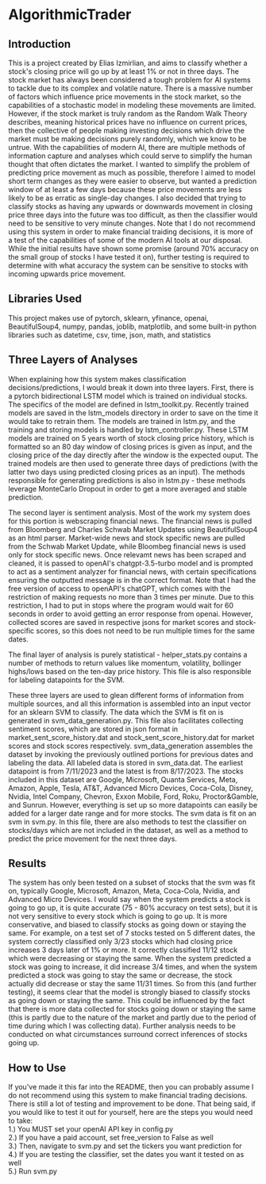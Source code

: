 # AlgorithmicTrader

## Introduction
This is a project created by Elias Izmirlian, and aims to classify whether a stock's closing price will go up by at least 1% or not in three days. The stock market has always been considered a tough problem for AI systems to tackle due to its complex and volatile nature. There is a massive number of factors which influence price movements in the stock market, so the capabilities of a stochastic model in modeling these movements are limited. However, if the stock market is truly random as the Random Walk Theory describes, meaning historical prices have no influence on current prices, then the collective of people making investing decisions which drive the market must be making decisions purely randomly, which we know to be untrue. With the capabilities of modern AI, there are multiple methods of information capture and analyses which could serve to simplify the human thought that often dictates the market. I wanted to simplify the problem of predicting price movement as much as possible, therefore I aimed to model short term changes as they were easier to observe, but wanted a prediction window of at least a few days because these price movements are less likely to be as erratic as single-day changes. I also decided that trying to classify stocks as having any upwards or downwards movement in closing price three days into the future was too difficult, as then the classifier would need to be sensitive to very minute changes.
Note that I do not recommend using this system in order to make financial traiding decisions, it is more of a test of the capabilities of some of the modern AI tools at our disposal. While the initial results have shown some promise (around 70% accuracy on the small group of stocks I have tested it on), further testing is required to determine with what accuracy the system can be sensitive to stocks with incoming upwards price movement.

## Libraries Used
This project makes use of pytorch, sklearn, yfinance, openai, BeautifulSoup4, numpy, pandas, joblib, matplotlib, and some built-in python libraries such as datetime, csv, time, json, math, and statistics

## Three Layers of Analyses
When explaining how this system makes classification decisions/predictions, I would break it down into three layers. First, there is a pytorch bidirectional LSTM model which is trained on individual stocks. The specifics of the model are defined in lstm_toolkit.py. Recently trained models are saved in the lstm_models directory in order to save on the time it would take to retrain them. The models are trained in lstm.py, and the training and storing models is handled by lstm_controller.py. These LSTM models are trained on 5 years worth of stock closing price history, which is formatted so an 80 day window of closing prices is given as input, and the closing price of the day directly after the window is the expected ouput. The trained models are then used to generate three days of predictions (with the latter two days using predicted closing prices as an input). The methods responsible for generating predictions is also in lstm.py - these methods leverage MonteCarlo Dropout in order to get a more averaged and stable prediction.  
  
The second layer is sentiment analysis. Most of the work my system does for this portion is webscraping financial news. The financial news is pulled from Bloomberg and Charles Schwab Market Updates using BeautifulSoup4 as an html parser. Market-wide news and stock specific news are pulled from the Schwab Market Update, while Bloombeg financial news is used only for stock specific news. Once relevamt news has been scraped and cleaned, it is passed to openAI's chatgpt-3.5-turbo model and is prompted to act as a sentiment analyzer for financial news, with certain specifications ensuring the outputted message is in the correct format. Note that I had the free version of access to openAPI's chatGPT, which comes with the restriction of making requests no more than 3 times per minute. Due to this restriction, I had to put in stops where the program would wait for 60 seconds in order to avoid getting an error response from openai. However, collected scores are saved in respective jsons for market scores and stock-specific scores, so this does not need to be run multiple times for the same dates.  
  
The final layer of analysis is purely statistical - helper_stats.py contains a number of methods to return values like momentum, volatility, bollinger highs/lows based on the ten-day price history. This file is also responsible for labeling datapoints for the SVM.

These three layers are used to glean different forms of information from multiple sources, and all this information is assembled into an input vector for an sklearn SVM to classify. The data which the SVM is fit on is generated in svm_data_generation.py. This file also facilitates collecting sentiment scores, which are stored in json format in market_sent_score_history.dat and stock_sent_score_history.dat for market scores and stock scores respectively. svm_data_generation assembles the dataset by invoking the previously outlined portions for previous dates and labeling the data. All labeled data is stored in svm_data.dat. The earliest datapoint is from 7/11/2023 and the latest is from 8/17/2023. The stocks included in this dataset are Google, Microsoft, Quanta Services, Meta, Amazon, Apple, Tesla, AT&T, Advanced Micro Devices, Coca-Cola, Disney, Nvidia, Intel Company, Chevron, Exxon Mobile, Ford, Roku, Proctor&Gamble, and Sunrun. However, everything is set up so more datapoints can easily be added for a larger date range and for more stocks.
The svm data is fit on an svm in svm.py. In this file, there are also methods to test the classifier on stocks/days which are not included in the dataset, as well as a method to predict the price movement for the next three days.

## Results

The system has only been tested on a subset of stocks that the svm was fit on, typically Google, Microsoft, Amazon, Meta, Coca-Cola, Nvidia, and Advanced Micro Devices. I would say when the system predicts a stock is going to go up, it is quite accurate (75 - 80% accuracy on test sets), but it is not very sensitive to every stock which is going to go up. It is more conservative, and biased to classify stocks as going down or staying the same. For example, on a test set of 7 stocks tested on 5 different dates, the system correctly classified only 3/23 stocks which had closing price increases 3 days later of 1% or more. It correctly classified 11/12 stock which were decreasing or staying the same. When the system predicted a stock was going to increase, it did increase 3/4 times, and when the system predicted a stock was going to stay the same or decrease, the stock actually did decrease or stay the same 11/31 times. So from this (and further testing), it seems clear that the model is strongly biased to classify stocks as going down or staying the same. This could be influenced by the fact that there is more data collected for stocks going down or staying the same (this is partly due to the nature of the market and partly due to the period of time during which I was collecting data). Further analysis needs to be conducted on what circumstances surround correct inferences of stocks going up.

## How to Use

If you've made it this far into the README, then you can probably assume I do not recommend using this system to make financial trading decisions. There is still a lot of testing and improvement to be done. That being said, if you would like to test it out for yourself, here are the steps you would need to take:  
1.)     You MUST set your openAI API key in config.py  
2.)     If you have a paid account, set free_version to False as well  
3.)     Then, navigate to svm.py and set the tickers you want prediction for  
4.)     If you are testing the classifier, set the dates you want it tested on as well  
5.)     Run svm.py
